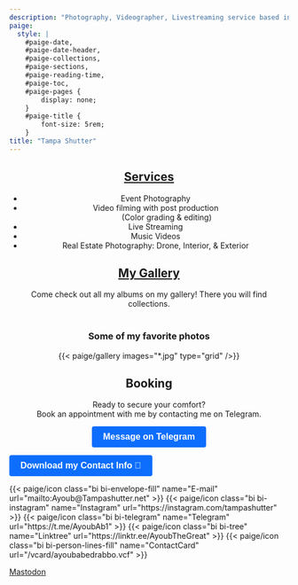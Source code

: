 ```yaml
---
description: "Photography, Videographer, Livestreaming service based in Tampa, Florida."
paige:
  style: |
    #paige-date,
    #paige-date-header,
    #paige-collections,
    #paige-sections,
    #paige-reading-time,
    #paige-toc,
    #paige-pages {
        display: none;
    }
    #paige-title {
        font-size: 5rem;
    }
title: "Tampa Shutter"
---
```


<head>
  <meta name="Homepage" content="Ayoub Abedrabbo's photography, videography, music video, livestreaming, and video editing services based in Tampa, Florida.
  </meta>
</head>

{{< paige/hero
    alt="Landscape"
    format="webp"
    header="Photographic & Video Expert"
    image="logo.png"
    imageclass="rounded-4 shadow img-fluid"
    stretch=cover >}}
My name is Ayoub Abedrabbo. I am the creator of Tampa Shutter & I welcome you to our journey together. My goals are to represent you in the best possible image possible and to bring the deserved attention to your brand; I do this by understanding your values & profession.
{{< /paige/hero >}}

<style>
  h2, ul {
    text-align: center;
  }

 .my-button {
      display: inline-block;
      padding: 10px 20px;
      font-size: 16px;
      font-weight: bold;
      text-align: center;
      text-decoration: none;
      background-color: #0D6EFD;
      color: white;
      border: none;
      border-radius: 4px;
      transition: background-color 0.3s ease;
    }

    .my-button:hover {
      background-color: #45a049;
    }
  
    .my-button a {
      color: white;
      text-decoration: none;
</style>

<div style="text-align: center;"> 
<h2> <strong> <a href="/services/">Services</a> </strong> 
</div>

</h2>

 <ul>
  <li>Event Photography</li>
  <li>Video filming with post production</li>
  <dd>(Color grading & editing)</dd>
  <li>Live Streaming</li>
  <li>Music Videos</li>
  <li>Real Estate Photography: Drone, Interior, & Exterior</li>
</ul>

<div style="text-align: center;"> 
<h2><strong><a href="/gallery/">My Gallery</a></strong></h2>
Come check out all my albums on my gallery! There you will find collections.<br>
<br>
<h3><strong>Some of my favorite photos</strong></h3>

{{< paige/gallery images="*.jpg" type="grid" />}}

</div>

<div style="text-align: center;">

<h2> <strong> Booking </strong> </h2>

Ready to secure your comfort?
<br>
Book an appointment with me by contacting me on Telegram.

<button class="my-button"><a href="t.me/AyoubAb1">Message on Telegram</a></button>

</div>

<button class="my-button"><a href="https://www.tampashutter.net/vcard/ayoubabedrabbo.vcf">Download my Contact Info 📒</a></button>

<div class="column-gap-3 d-flex display-6 justify-content-center mb-3">
    {{< paige/icon class="bi bi-envelope-fill" name="E-mail" url="mailto:Ayoub@Tampashutter.net" >}}
    {{< paige/icon class="bi bi-instagram" name="Instagram" url="https://instagram.com/tampashutter" >}}
    {{< paige/icon class="bi bi-telegram" name="Telegram" url="https://t.me/AyoubAb1" >}}
    {{< paige/icon class="bi bi-tree" name="Linktree" url="https://linktr.ee/AyoubTheGreat" >}}
    {{< paige/icon class="bi bi-person-lines-fill" name="ContactCard" url="/vcard/ayoubabedrabbo.vcf" >}}
</div>

<a rel="me" href="https://mastodon.social/@ayoubabedrabbo">Mastodon</a>
